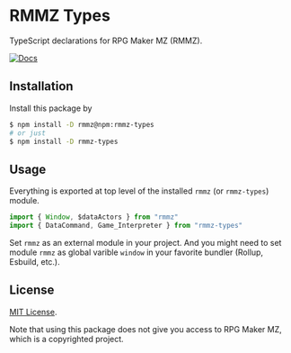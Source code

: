 # RMMZ Types

TypeScript declarations for RPG Maker MZ (RMMZ).

[![Docs](https://github.com/iVilja/rmmz-types/actions/workflows/docs.yml/badge.svg)](http://docs.vilja.me/rmmz-types/)

## Installation

Install this package by

```bash
$ npm install -D rmmz@npm:rmmz-types
# or just
$ npm install -D rmmz-types
```

## Usage

Everything is exported at top level of the installed `rmmz` (or `rmmz-types`) module.

```typescript
import { Window, $dataActors } from "rmmz"
import { DataCommand, Game_Interpreter } from "rmmz-types"
```

Set `rmmz` as an external module in your project. And you might need to set module `rmmz` as global varible
`window` in your favorite bundler (Rollup, Esbuild, etc.).

## License

[MIT License](./LICENSE).

Note that using this package does not give you access to RPG Maker MZ, which is a copyrighted project.
